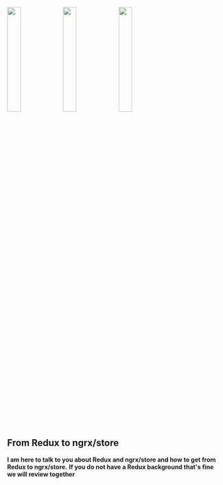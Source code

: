 <section>
    <img src="../../img/redux-logo.png" width="25%" class="img-plain"/>
    <img src="./img/arrow_right.png" width="25%" class="img-plain" />
    <img src="../../img/ngrx-store-logo.png" width="25%" class="img-plain"/>
    <h1>From Redux to ngrx/store</h1>
    <div><section data-markdown="../../slides/footer.md"></section></div>
    <aside class="notes">
        <b>I am here to talk to you about Redux and ngrx/store and how to get from Redux to ngrx/store.</b>
        <b>If you do not have a Redux background that's fine we will review together</b>
    </aside>
</section>